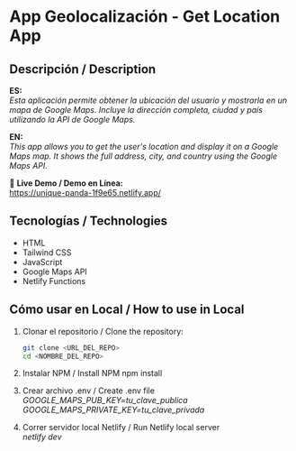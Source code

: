 # App Geolocalización - Get Location App

## Descripción / Description

**ES:**  
_Esta aplicación permite obtener la ubicación del usuario y mostrarla en un mapa de Google Maps. Incluye la dirección completa, ciudad y país utilizando la API de Google Maps._

**EN:**  
_This app allows you to get the user's location and display it on a Google Maps map. It shows the full address, city, and country using the Google Maps API._

🔗 **Live Demo / Demo en Línea:**  
https://unique-panda-1f9e65.netlify.app/

## Tecnologías / Technologies

- HTML
- Tailwind CSS
- JavaScript
- Google Maps API
- Netlify Functions

## Cómo usar en Local / How to use in Local

1. Clonar el repositorio / Clone the repository:
   ```bash
   git clone <URL_DEL_REPO>
   cd <NOMBRE_DEL_REPO>
   ```
2. Instalar NPM / Install NPM
   npm install

3. Crear archivo .env / Create .env file\
   _GOOGLE_MAPS_PUB_KEY=tu_clave_publica_\
   _GOOGLE_MAPS_PRIVATE_KEY=tu_clave_privada_

4. Correr servidor local Netlify / Run Netlify local server\
   _netlify dev_
